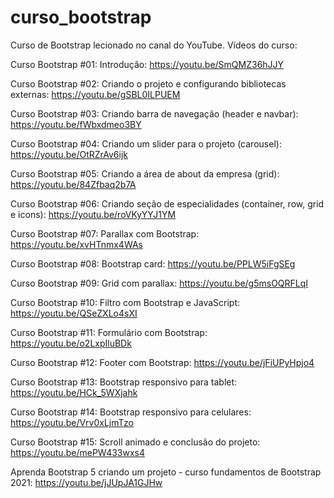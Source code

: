 # curso_bootstrap
Curso de Bootstrap lecionado no canal do YouTube.
Vídeos do curso:

Curso Bootstrap #01: Introdução: https://youtu.be/SmQMZ36hJJY

Curso Bootstrap #02: Criando o projeto e configurando bibliotecas externas: https://youtu.be/gSBL0ILPUEM

Curso Bootstrap #03: Criando barra de navegação (header e navbar): https://youtu.be/fWbxdmeo3BY

Curso Bootstrap #04: Criando um slider para o projeto (carousel): https://youtu.be/OtRZrAv6ijk

Curso Bootstrap #05: Criando a área de about da empresa (grid): https://youtu.be/84Zfbaq2b7A

Curso Bootstrap #06: Criando seção de especialidades (container, row, grid e icons): https://youtu.be/roVKyYYJ1YM

Curso Bootstrap #07: Parallax com Bootstrap: https://youtu.be/xvHTnmx4WAs

Curso Bootstrap #08: Bootstrap card: https://youtu.be/PPLW5iFgSEg

Curso Bootstrap #09: Grid com parallax: https://youtu.be/g5msOQRFLqI

Curso Bootstrap #10: Filtro com Bootstrap e JavaScript: https://youtu.be/QSeZXLo4sXI

Curso Bootstrap #11: Formulário com Bootstrap: https://youtu.be/o2LxpIluBDk

Curso Bootstrap #12: Footer com Bootstrap: https://youtu.be/jFiUPyHpjo4

Curso Bootstrap #13: Bootstrap responsivo para tablet: https://youtu.be/HCk_5WXjahk

Curso Bootstrap #14: Bootstrap responsivo para celulares: https://youtu.be/Vrv0xLjmTzo

Curso Bootstrap #15: Scroll animado e conclusão do projeto: https://youtu.be/mePW433wxs4

Aprenda Bootstrap 5 criando um projeto - curso fundamentos de Bootstrap 2021: https://youtu.be/jJUpJA1GJHw

